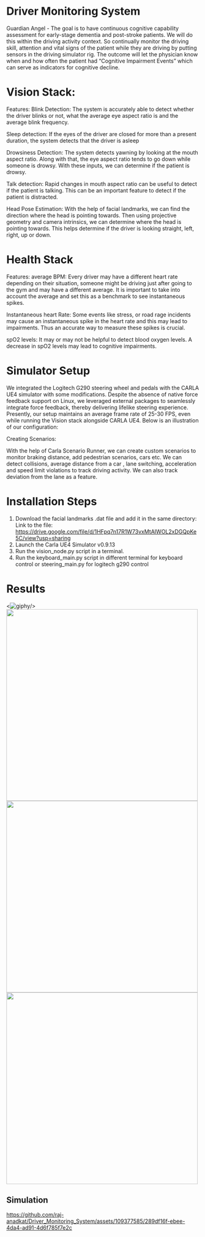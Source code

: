 # Driver Monitoring System
Guardian Angel - The goal is to have continuous cognitive capability assessment for early-stage dementia and post-stroke patients. We will do this within the driving activity context.
So continually monitor the driving skill, attention and vital signs of the patient while they are driving by putting sensors in the driving simulator rig.
The outcome will let the physician know when and how often the patient had “Cognitive Impairment Events” which can serve as indicators for cognitive decline.

# Vision Stack:

Features: 
Blink Detection: The system is accurately able to detect whether the driver blinks or not, what the average eye aspect ratio is and the average blink frequency.

Sleep detection: If the eyes of the driver are closed for more than a present duration, the system detects that the driver is asleep

Drowsiness Detection: The system detects yawning by looking at the mouth aspect ratio. Along with that, the eye aspect ratio tends to go down while someone is drowsy. With these inputs, we can determine if the patient is drowsy.

Talk detection: Rapid changes in mouth aspect ratio can be useful to detect if the patient is talking. This can be an important feature to detect if the patient is distracted.

Head Pose Estimation: With the help of facial landmarks, we can find the direction where the head is pointing towards. Then using projective geometry and camera intrinsics, we can determine where the head is pointing towards. This helps determine if the driver is looking straight, left, right, up or down.

# Health Stack

Features:
average BPM: Every driver may have a different heart rate depending on their situation, someone might be driving just after going to the gym and may have a different average. It is important to take into account the average and set this as a benchmark to see instantaneous spikes.

Instantaneous heart Rate: Some events like stress, or road rage incidents may cause an instantaneous spike in the heart rate and this may lead to impairments. Thus an accurate way to measure these spikes is crucial.

spO2 levels: It may or may not be helpful to detect blood oxygen levels. A decrease in spO2 levels may lead to cognitive impairments.

# Simulator Setup

We integrated the Logitech G290 steering wheel and pedals with the CARLA UE4 simulator with some modifications. Despite the absence of native force feedback support on Linux, we leveraged external packages to seamlessly integrate force feedback, thereby delivering lifelike steering experience. Presently, our setup maintains an average frame rate of 25-30 FPS, even while running the Vision stack alongside CARLA UE4. Below is an illustration of our configuration:

Creating Scenarios:

With the help of Carla Scenario Runner, we can create custom scenarios  to monitor braking distance, add pedestrian scenarios, cars etc. We can detect collisions, average distance from a car , lane switching, acceleration and speed limit violations to track driving activity. We can also track deviation from the lane as a feature.

# Installation Steps
1) Download the facial landmarks .dat file and add it in the same directory:
Link to the file: https://drive.google.com/file/d/1HFpq7n17R1W73vxMtAIWOL2xDGQpKe5C/view?usp=sharing
2) Launch the Carla UE4 Simulator v0.9.13
3) Run the vision_node.py script in a terminal.
4) Run the keyboard_main.py script in different terminal for keyboard control or steering_main.py for logitech g290 control

# Results
<![giphy](https://github.com/raj-anadkat/Driver_Monitoring_System/assets/109377585/4dd7b747-d5a8-4117-924e-3eb312d1a053)/>
<img src="https://github.com/raj-anadkat/Driver_Monitoring_System/assets/109377585/c7cc0fa7-cbf9-4bdc-b95f-dbd34d57933c" width="500"/>
<img src="https://github.com/raj-anadkat/Driver_Monitoring_System/assets/109377585/88d36319-1109-498c-808f-4a482e5c4be7" width="500"/>
<img src="https://github.com/raj-anadkat/Driver_Monitoring_System/assets/109377585/837d6886-b0e0-4ac1-b834-a46e539432da" width="500"/>


## Simulation
https://github.com/raj-anadkat/Driver_Monitoring_System/assets/109377585/289df16f-ebee-4da4-ad91-4d6f785f7e2c



